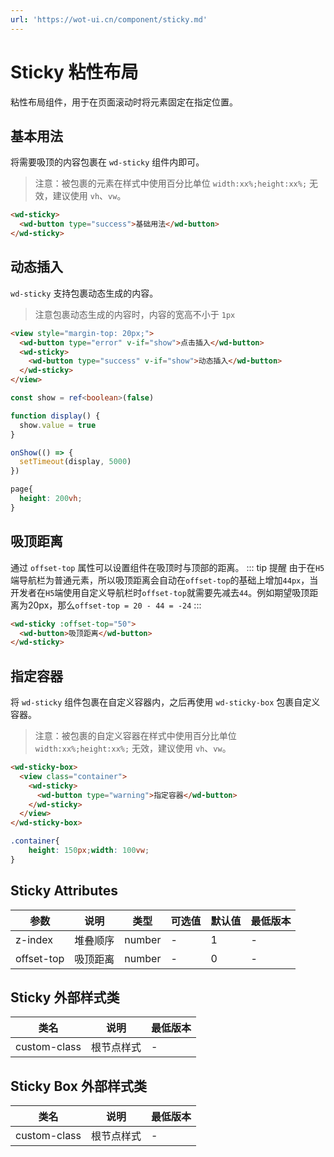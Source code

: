 ```yaml
---
url: 'https://wot-ui.cn/component/sticky.md'
---
```

# Sticky 粘性布局

粘性布局组件，用于在页面滚动时将元素固定在指定位置。

## 基本用法

将需要吸顶的内容包裹在 `wd-sticky` 组件内即可。

> 注意：被包裹的元素在样式中使用百分比单位 `width:xx%;height:xx%;` 无效，建议使用 `vh`、`vw`。

```html
<wd-sticky>
  <wd-button type="success">基础用法</wd-button>
</wd-sticky>
```

## 动态插入

`wd-sticky` 支持包裹动态生成的内容。

> 注意包裹动态生成的内容时，内容的宽高不小于 `1px`

```html
<view style="margin-top: 20px;">
  <wd-button type="error" v-if="show">点击插入</wd-button>
  <wd-sticky>
    <wd-button type="success" v-if="show">动态插入</wd-button>
  </wd-sticky>
</view>
```

```typescript
const show = ref<boolean>(false)

function display() {
  show.value = true
}

onShow(() => {
  setTimeout(display, 5000)
})

```

```scss
page{
  height: 200vh;
}
```

## 吸顶距离

通过 `offset-top` 属性可以设置组件在吸顶时与顶部的距离。
::: tip 提醒
由于在`H5`端导航栏为普通元素，所以吸顶距离会自动在`offset-top`的基础上增加`44px`，当开发者在`H5`端使用自定义导航栏时`offset-top`就需要先减去`44`。例如期望吸顶距离为20px，那么`offset-top = 20 - 44 = -24`
:::

```html
<wd-sticky :offset-top="50">
  <wd-button>吸顶距离</wd-button>
</wd-sticky>
```

## 指定容器

将 `wd-sticky` 组件包裹在自定义容器内，之后再使用 `wd-sticky-box` 包裹自定义容器。

> 注意：被包裹的自定义容器在样式中使用百分比单位 `width:xx%;height:xx%;` 无效，建议使用 `vh`、`vw`。

```html
<wd-sticky-box>
  <view class="container">
    <wd-sticky>
      <wd-button type="warning">指定容器</wd-button>
    </wd-sticky>
  </view>
</wd-sticky-box>
```

```scss
.container{
    height: 150px;width: 100vw;
}
```

## Sticky Attributes

| 参数 | 说明 | 类型 | 可选值 | 默认值 | 最低版本 |
|-----|------|-----|-------|-------|--------|
| z-index | 堆叠顺序 | number | - | 1 | - |
| offset-top | 吸顶距离 | number | - | 0 | - |

## Sticky 外部样式类

| 类名 | 说明 | 最低版本 |
|-----|------|--------|
| custom-class | 根节点样式 | - |

## Sticky Box 外部样式类

| 类名 | 说明 | 最低版本 |
|-----|------|--------|
| custom-class | 根节点样式 | - |
